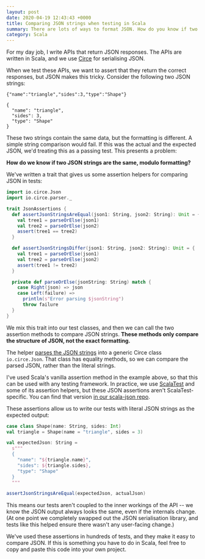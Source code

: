 ```yaml
---
layout: post
date: 2020-04-19 12:43:43 +0000
title: Comparing JSON strings when testing in Scala
summary: There are lots of ways to format JSON. How do you know if two JSON strings have the same data, just differently formatted?
category: Scala
---
```


For my day job, I write APIs that return JSON responses.
The APIs are written in Scala, and we use [Circe] for serialising JSON.

When we test these APIs, we want to assert that they return the correct responses, but JSON makes this tricky.
Consider the following two JSON strings:

```
{"name":"triangle","sides":3,"type":"Shape"}
```

```
{
  "name": "triangle",
  "sides": 3,
  "type": "Shape"
}
```

These two strings contain the same data, but the formatting is different.
A simple string comparison would fail.
If this was the actual and the expected JSON, we'd treating this as a passing test.
This presents a problem:

**How do we know if two JSON strings are the same, modulo formatting?**

We've written a trait that gives us some assertion helpers for comparing JSON in tests:

```scala
import io.circe.Json
import io.circe.parser._

trait JsonAssertions {
  def assertJsonStringsAreEqual(json1: String, json2: String): Unit = {
    val tree1 = parseOrElse(json1)
    val tree2 = parseOrElse(json2)
    assert(tree1 == tree2)
  }

  def assertJsonStringsDiffer(json1: String, json2: String): Unit = {
    val tree1 = parseOrElse(json1)
    val tree2 = parseOrElse(json2)
    assert(tree1 != tree2)
  }

  private def parseOrElse(jsonString: String) match {
    case Right(json) => json
    case Left(failure) =>
      println(s"Error parsing $jsonString")
      throw failure
  }
}
```

We mix this trait into our test classes, and then we can call the two assertion methods to compare JSON strings.
**These methods only compare the structure of JSON, not the exact formatting.**

The helper [parses the JSON strings](https://circe.github.io/circe/parsing.html) into a generic Circe class `io.circe.Json`.
That class has equality methods, so we can compare the parsed JSON, rather than the literal strings.

I've used Scala's vanilla assertion method in the example above, so that this can be used with any testing framework.
In practice, we use [ScalaTest] and some of its assertion helpers, but these JSON assertions aren't ScalaTest-specific.
You can find that version [in our scala-json repo](https://github.com/wellcomecollection/scala-json/blob/master/src/test/scala/uk/ac/wellcome/json/utils/JsonAssertions.scala).

These assertions allow us to write our tests with literal JSON strings as the expected output:

```scala
case class Shape(name: String, sides: Int)
val triangle = Shape(name = "triangle", sides = 3)

val expectedJson: String =
  s"""
  {
    "name": "${triangle.name}",
    "sides": ${triangle.sides},
    "type": "Shape"
  }
  """

assertJsonStringsAreEqual(expectedJson, actualJson)
```

This means our tests aren't coupled to the inner workings of the API -- we know the JSON output always looks the same, even if the internals change.
(At one point we completely swapped out the JSON serialisation library, and tests like this helped ensure there wasn't any user-facing change.)

We've used these assertions in hundreds of tests, and they make it easy to compare JSON.
If this is something you have to do in Scala, feel free to copy and paste this code into your own project.

[Circe]: https://circe.github.io/
[ScalaTest]: http://www.scalatest.org/
